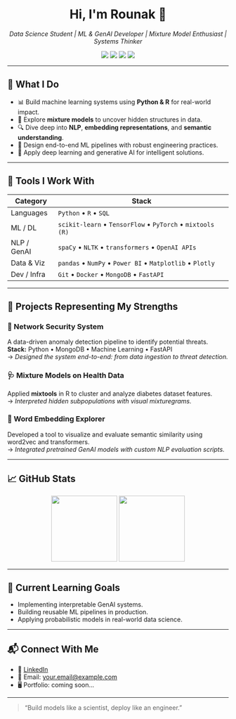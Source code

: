 <!-- GitHub Profile README for Rounak -->
<h1 align="center">Hi, I'm Rounak 👋</h1>
<p align="center"><em>Data Science Student | ML & GenAI Developer | Mixture Model Enthusiast | Systems Thinker</em></p>

<div align="center">
  <img src="https://img.shields.io/badge/Code-R%20%7C%20Python-blue?style=flat-square" />
  <img src="https://img.shields.io/badge/Focus-ML%20%7C%20DL%20%7C%20NLP%20%7C%20GenAI-purple?style=flat-square" />
  <img src="https://img.shields.io/badge/Specialty-Mixture%20Models-orange?style=flat-square" />
  <img src="https://img.shields.io/badge/Currently-Building%20End--to--End%20Systems-brightgreen?style=flat-square" />
</div>

---

## 🚀 What I Do

- 📊 Build machine learning systems using **Python & R** for real-world impact.
- 🧠 Explore **mixture models** to uncover hidden structures in data.
- 🔍 Dive deep into **NLP**, **embedding representations**, and **semantic understanding**.
- 🔧 Design end-to-end ML pipelines with robust engineering practices.
- 🧪 Apply deep learning and generative AI for intelligent solutions.

---

## 🔨 Tools I Work With

| Category       | Stack                                                                 |
|----------------|----------------------------------------------------------------------|
| Languages      | `Python` • `R` • `SQL`                                                |
| ML / DL        | `scikit-learn` • `TensorFlow` • `PyTorch` • `mixtools (R)`            |
| NLP / GenAI    | `spaCy` • `NLTK` • `transformers` • `OpenAI APIs`                     |
| Data & Viz     | `pandas` • `NumPy` • `Power BI` • `Matplotlib` • `Plotly`             |
| Dev / Infra    | `Git` • `Docker` • `MongoDB` • `FastAPI`                              |

---

## 📂 Projects Representing My Strengths

### 🔐 Network Security System  
A data-driven anomaly detection pipeline to identify potential threats.  
**Stack:** Python • MongoDB • Machine Learning • FastAPI  
→ _Designed the system end-to-end: from data ingestion to threat detection._

### 🩺 Mixture Models on Health Data  
Applied **mixtools** in R to cluster and analyze diabetes dataset features.  
→ _Interpreted hidden subpopulations with visual mixturegrams._

### 🧠 Word Embedding Explorer  
Developed a tool to visualize and evaluate semantic similarity using word2vec and transformers.  
→ _Integrated pretrained GenAI models with custom NLP evaluation scripts._

---

## 📈 GitHub Stats

<p align="center">
  <img src="https://github-readme-stats.vercel.app/api?username=raw9k&show_icons=true&theme=radical&count_private=true" height="150" />
  <img src="https://github-readme-stats.vercel.app/api/top-langs/?username=raw9k&layout=compact&theme=radical" height="150" />
</p>

---

## 🌱 Current Learning Goals

- Implementing interpretable GenAI systems.  
- Building reusable ML pipelines in production.  
- Applying probabilistic models in real-world data science.

---

## 📬 Connect With Me

- 🔗 [LinkedIn](https://www.linkedin.com/in/your-link/)  
- 📧 Email: your.email@example.com  
- 🖥️ Portfolio: coming soon...

---

> “Build models like a scientist, deploy like an engineer.”

